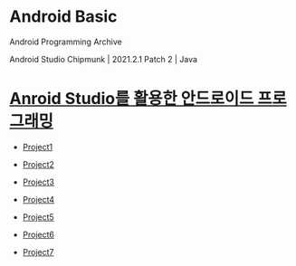 # Android Basic

Android Programming Archive

Android Studio Chipmunk | 2021.2.1 Patch 2 | Java

# [Anroid Studio를 활용한 안드로이드 프로그래밍](https://www.aladin.co.kr/shop/UsedShop/wuseditemall.aspx?ItemId=260275087)

* [Project1](https://github.com/youuungh/Android_Basic/tree/master/Chap01)

* [Project2](https://github.com/youuungh/Android_Basic/tree/master/Chap02)

* [Project3](https://github.com/youuungh/Android_Basic/tree/master/Chap03)

* [Project4](https://github.com/youuungh/Android_Basic/tree/master/Chap04)

* [Project5](https://github.com/youuungh/Android_Basic/tree/master/Chap05)

* [Project6](https://github.com/youuungh/Android_Basic/tree/master/Chap06)

* [Project7](https://github.com/youuungh/Android_Basic/tree/master/Chap07)

